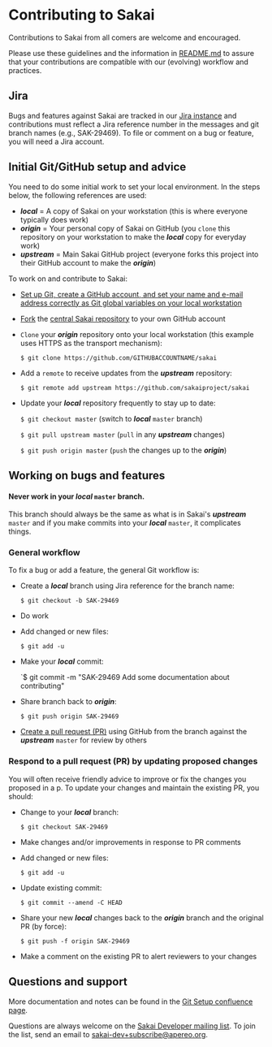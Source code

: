 # Contributing to Sakai

Contributions to Sakai from all comers are welcome and encouraged.

Please use these guidelines and the information in [README.md](README.md) to assure that your contributions are compatible with our (evolving) workflow and practices.

## Jira

Bugs and features against Sakai are tracked in our [Jira instance](https://jira.sakaiproject.org/) and contributions must reflect a Jira reference number in the messages and git branch names (e.g., SAK-29469). To file or comment on a bug or feature, you will need a Jira account.

## Initial Git/GitHub setup and advice

You need to do some initial work to set your local environment. In the steps below, the following references are used:

   * ***local*** = A copy of Sakai on your workstation (this is where everyone typically does work)
   * ***origin*** = Your personal copy of Sakai on GitHub (you `clone` this repository on your workstation to make the ***local*** copy for everyday work)
   * ***upstream*** = Main Sakai GitHub project (everyone forks this project into their GitHub account to make the ***origin***)

To work on and contribute to Sakai:

* [Set up Git, create a GitHub account, and set your name and e-mail address correctly as Git global variables on your local workstation](https://help.github.com/articles/set-up-git/)

* [Fork](https://help.github.com/articles/fork-a-repo/) the [central Sakai repository](https://github.com/sakaiproject/sakai) to your own GitHub account

* `Clone` your ***origin*** repository onto your local workstation (this example uses HTTPS as the transport mechanism):

  `$ git clone https://github.com/GITHUBACCOUNTNAME/sakai`
 
* Add a `remote` to receive updates from the ***upstream*** repository:

  `$ git remote add upstream https://github.com/sakaiproject/sakai`

* Update your ***local*** repository frequently to stay up to date:

  `$ git checkout master` (switch to ***local*** `master` branch)
  
  `$ git pull upstream master` (`pull` in any ***upstream*** changes)
  
  `$ git push origin master` (`push` the changes up to the ***origin***)

## Working on bugs and features

#### Never work in your ***local*** `master` branch.

This branch should always be the same as what is in Sakai's ***upstream*** `master` and if you make commits into your ***local*** `master`, it complicates things.

### General workflow

To fix a bug or add a feature, the general Git workflow is:

* Create a ***local*** branch using Jira reference for the branch name:

  `$ git checkout -b SAK-29469`


* Do work

* Add changed or new files:

  `$ git add -u`

* Make your ***local*** commit:

  `$ git commit -m "SAK-29469 Add some documentation about contributing"

* Share branch back to ***origin***:

  `$ git push origin SAK-29469`

* [Create a pull request (PR)](https://help.github.com/articles/creating-a-pull-request/) using GitHub from the branch against the ***upstream*** `master` for review by others

### Respond to a pull request (PR) by updating proposed changes

You will often receive friendly advice to improve or fix the changes you proposed in a p. To update your changes and maintain the existing PR, you should:
  
* Change to your ***local*** branch:

  `$ git checkout SAK-29469`


* Make changes and/or improvements in response to PR comments

* Add changed or new files:

  `$ git add -u`

* Update existing commit:

  `$ git commit --amend -C HEAD`

* Share your new ***local*** changes back to the ***origin*** branch and the original PR (by force):

  `$ git push -f origin SAK-29469`

* Make a comment on the existing PR to alert reviewers to your changes

## Questions and support

More documentation and notes can be found in the [Git Setup confluence page](https://confluence.sakaiproject.org/display/SAKDEV/Git+Setup).

Questions are always welcome on the [Sakai Developer mailing list](https://groups.google.com/a/apereo.org/d/forum/sakai-dev). To join the list, send an email to sakai-dev+subscribe@apereo.org.
